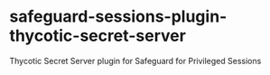 # safeguard-sessions-plugin-thycotic-secret-server
Thycotic Secret Server plugin for Safeguard for Privileged Sessions
